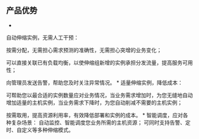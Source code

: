 ## **产品优势**

* 
自动伸缩实例，无需人工干预：

按需分配，无需担心需求预测的准确性，无需担心突增的业务变化；

可以直接关联已有负载均衡，以使伸缩组新增的实例承担分发流量，提高服务可用性；

向管理员发送告警，帮助您及时关注异常情况。
* 
适量伸缩实例，降低成本：

可帮助您以最合适的实例数量应对业务情况，当业务需求增加时，为您无缝地自动增加适量的主机实例，当业务需求下降时，为您自动削减不需要的主机实例；

按需取用，提高资源利用率，有效降低部署和实例的成本。
* 
智能调度，应对各种复杂场景：
自动监控、智能调度您业务所需的主机资源；
可同时支持告警、定时、自定义等多种伸缩模式。
